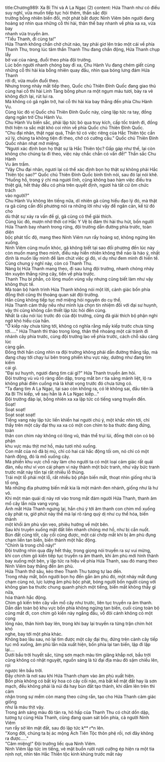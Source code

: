title:Chương989: Xa Bỉ Thi và A La Ngạc (2)
content:
Hứa Thanh như có điều suy nghĩ, vừa muốn tiếp tục hỏi thêm, thần sắc đội<br>trưởng bỗng nhiên biến đổi, một phát bắt được Ninh Viêm bên người đang<br>hoảng sợ nhìn qua những cỗ thi hài, thân thể bay nhanh về phía xa xa, vừa bay<br>nhanh vừa truyền âm.<br>"Tiểu Thanh, đi cùng ta!"<br>Hứa Thanh không chần chờ chút nào, tay phải giơ lên trảo một cái về phía<br>Thanh Thu, trong lúc tâm thần Thanh Thu đang chấn động, Hứa Thanh chụp lấy<br>bờ vai của nàng, đuổi theo phía đội trưởng.<br>Lúc bốn người nhanh chóng bay đi xa, Chu Hành Vu đang chém giết cùng<br>những cỗ thi hài kia bỗng nhiên quay đầu, nhìn qua bóng lưng đám Hứa Thanh<br>rời đi, vừa muốn đuổi theo.<br>Nhưng trong nháy mắt tiếp theo, Quốc chủ Thiên Đính Quốc đang giao thủ<br>cùng hai cỗ thi hài Linh Tàng bỗng phun ra một ngụm máu tươi, bày ra vẻ<br>không địch lại, rút lui ra.<br>Mà không có gã ngăn trở, hai cỗ thi hài kia bay thẳng đến phía Chu Hành<br>Vu.<br>Cùng lúc đó vị Quốc chủ Thiên Đính Quốc này, cũng lập tức ra tay, đồng<br>dạng ngăn trở Chu Hành Vu.<br>Chu Hành Vu biến sắc, phải lập tức bỏ qua truy kích, cấp tốc tránh đi, đồng<br>thời hiện ra sắc mặt khó coi nhìn về phía Quốc chủ Thiên Đính Quốc.<br>"Chu đại nhân, thật ngại quá, Thần tử có việc riêng của Hắc Thiên tộc cần<br>xử lý, chúng ta không tiện đi theo, chớ có cưỡng cầu." Quốc chủ Thiên Đính<br>Quốc nhàn nhạt mở miệng.<br>"Ngươi xác định bọn họ thật sự là Hắc Thiên tộc? Gấp gáp như thế, lại còn<br>không cho chúng ta đi theo, việc này chắc chắn có vấn đề!" Thần sắc Chu Hành<br>Vu âm trầm.<br>"Vậy Chu đại nhân, ngươi lại có thể xác định bọn họ thật sự không phải Hắc<br>Thiên tộc sao?" Quốc chủ Thiên Đính Quốc bình tĩnh nói, sau đó lại nói khẽ.<br>"Huống hồ, trong ý chỉ mà ngươi lĩnh, cũng không bao hàm việc điều tra<br>thiệt giả, hết thảy đều có phía trên quyết định, ngươi hà tất cứ ôm chức trách<br>vào người?"<br>Chu Hành Vu không lên tiếng nữa, dĩ nhiên gã cũng hiểu đạo lý đó, mà thật<br>ra gã cũng cần đối phương nói ra những lời như vậy để ngăn cản, kể từ đó cho<br>dù thật sự xảy ra vấn đề gì, gã cũng có thể giải thích.<br>Cùng lúc đó, mượn nhờ thời cơ Hắc Y Vệ bị đám thi hài thu hút, bốn người<br>Hứa Thanh bay nhanh trong rừng, đội trưởng dẫn đường phía trước, toàn diện<br>bộc phát tốc độ, mang theo Ninh Viêm run rẩy hoảng sợ, không ngừng lên<br>xuống.<br>Ninh Viêm cũng muốn khóc, gã không biết tại sao đối phương đến lúc này<br>còn muốn mang theo mình, điều này hiển nhiên không thể nào là hảo ý, nhất<br>định là muốn lấy mình để làm chút việc gì đó, ví dụ như đem mình đi hiến tế.<br>Cùng chung ý nghĩ này, còn có Thanh Thu.<br>Nàng bị Hứa Thanh mang theo, đi sau lưng đội trưởng, nhanh chóng nhảy<br>lên xuyên thẳng rừng cây, tiến về phía trước.<br>Thanh Thu bi phẫn, có lòng muốn vùng vẫy nhưng cũng biết làm như vậy<br>không thực tế.<br>Mà toàn bộ hành trình Hứa Thanh không nói một lời, cảnh giác bốn phía<br>đồng thời cũng thi thoảng quan sát đội trưởng.<br>Hắn cũng không tiếp tục mở miệng hỏi nguyên do cụ thể.<br>Hứa Thanh cảm thấy nếu như mình lựa chọn tín nhiệm đối với đại sư huynh,<br>vậy thì cũng không cần thiết lập tức hỏi đến cùng.<br>Nhất là câu nói lúc trước đó của đội trưởng, cũng đã giải thích bộ phận nghi<br>ngờ khó hiểu của hắn.<br>"Ở kiếp này chưa từng tới, không có nghĩa rằng mấy kiếp trước chưa từng<br>tới....." Hứa Thanh thì thào trong lòng, thân thể nhoáng một cái tránh đi<br>nhánh cây phía trước, cùng đội trưởng lao về phía trước, cách chỗ sâu càng lúc<br>càng gần.<br>Đồng thời hắn cũng nhìn ra đội trưởng không phải dẫn đường thẳng tắp, mà<br>đang chạy tới chạy lui bên trong phiến khu vực này, dường như đang tìm kiếm<br>cái gì.<br>"Đại sư huynh, ngươi đang tìm cái gì?" Hứa Thanh truyền âm hỏi.<br>Đội trưởng vù vù rõ ràng dồn dập, trong mắt b*n r* tia sáng mãnh liệt, lộ ra<br>không phải điên cuồng mà là khát vọng trước đó chưa từng có.<br>"Ta đang tìm A La Ngạc, tại sao còn không ra, có lẽ không sai, đầu tiên là<br>Xa Bỉ Thi kiếp, về sau hẳn là A La Ngạc kiếp..."<br>Đội trưởng đáp lại, bỗng nhiên xa xa lập tức có tiếng vang truyền đến.<br>Soạt!<br>Soạt soạt!<br>Soạt soạt soạt!<br>Tiếng vang này lập tức liền khiến hai người chú ý, một khắc nhìn tới, chỉ<br>thấy trên một cây đại thụ xa xa có một con chim to ba thước đang đứng, toàn<br>thân con chim này không có lông vũ, thân thể trụi lủi, đồng thời còn có bộ phận<br>khu vực máu thịt mơ hồ, máu tươi nhỏ xuống.<br>Con mắt của nó đã bị mù, chỉ có hai cái hắc động tối om, nó chỉ có một<br>hành động, đó là mổ xuống cây.<br>Mà phiến khu vực chỗ này làm cho người ta có một loại cảm giác rất quái<br>đản, nếu như ví von cái phạm vi này thành một bức tranh, như vậy bức tranh<br>trước mắt này tồn tại rất nhiều lỗ thủng.<br>Trái một lỗ phải một lỗ, rất nhiều bộ phận biến mất, thoạt nhìn giống như là<br>tổ ong.<br>Mà những địa phương biến mất kia là một mảnh đen nhánh, giống như là hư<br>vô.<br>Khi một màn quái dị này rơi vào trong mắt đám người Hứa Thanh, thanh âm<br>mổ cây lần nữa vang vọng.<br>Ánh mắt Hứa Thanh ngưng lại, hắn chú ý tới âm thanh con chim mổ xuống<br>cây phát ra, giờ phút này thế mà lại rõ ràng quỷ dị như cụ thể hóa, biến thành<br>một khối âm phù vặn vẹo, phiêu hướng về một bên.<br>Sau khi truyền xuống mặt đất liền nhanh chóng mơ hồ, như bị cắn nuốt.<br>Bùn đất cũng tốt, cây cối cũng được, một cái chớp mắt khi bị âm phù đụng<br>chạm liền tan biến, biến thành một hắc động.<br>"Chính là trong chỗ này!"<br>Đội trưởng nhìn qua đây hết thảy, trong giọng nói truyền ra sự vui mừng,<br>khi con chim gõ kiến tiếp tục truyền ra âm thanh, khi âm phù mới hình thành<br>bay xuống một bên, y lập tức ra hiệu về phía Hứa Thanh, sau đó mang theo<br>Ninh Viêm bay thẳng đến âm phù.<br>Hứa Thanh thở sâu, kéo theo Thanh Thu tương tự lao đến.<br>Trong nháy mắt, bốn người bọn họ đến gần âm phù đó, một nháy mắt đụng<br>chạm cùng nó, lực lượng âm phù bộc phát, bóng người bốn người cùng với<br>không gian ba thước chung quanh phịch một tiếng, biến mất không thấy gì nữa,<br>hóa thành hắc động.<br>Chim gõ kiến trên cây vẫn mổ cây như trước, liên tục truyền ra âm thanh.<br>Dần dần toàn bộ khu vực bốn phía không ngừng tan biến, cuối cùng toàn bộ<br>cũng mất đi, con chim gõ kiến này ngẩng đầu, vỗ đôi cánh không có một cọng<br>lông nào, thân hình bay lên, trong khi bay lại truyền ra từng trận chim hót khó<br>nghe, bay tới một phía khác.<br>Không bao lâu sau, nó lại tìm được một cây đại thụ, đứng trên cành cây tiếp<br>tục mổ xuống, âm phù lần nữa xuất hiện, bốn phía lại tan biến, lập đi lập lại….<br>Dưới bầu trời huyết sắc, từng sơn mạch màu tím giăng khắp nơi, bầu trời<br>cũng không có nhật nguyệt, nguồn sáng là từ đại địa màu đỏ sậm chiếu lên, rọi<br>ngược lên bầu trời.<br>Đây chính là nơi sau khi Hứa Thanh chạm vào âm phù xuất hiện.<br>Bốn phía không có bất kỳ hoa cỏ cây cối nào, mà bất kể mặt đất hay là sơn<br>mạch, đều không phải là núi đá hay bùn đất tạo thành, khi dẫm lên trên thì cảm<br>nhận trong sự mềm còn mang theo cứng rắn, tạo cho Hứa Thanh cảm giác giống<br>như là máu thịt vậy.<br>Trong ánh sáng màu đỏ tản ra, hô hấp của Thanh Thu có chút dồn dập,<br>tương tự cùng Hứa Thanh, cũng đang quan sát bốn phía, cả người Ninh Viêm<br>run rẩy sờ lên mặt đất, sau đó lập tức k** r*n lên.<br>"Xong đời, chúng ta bị ác mộng Ách Tiên Tộc thôn phệ rồi, nơi đây không<br>ra được....."<br>"Câm miệng!" Đội trưởng liếc qua Ninh Viêm.<br>Ninh Viêm lập tức im tiếng, vẻ mặt buồn rười rượi cưỡng ép hiện ra một tia<br>nịnh nọt, nhìn tên Hắc Thiên tộc kinh khủng trước mắt này